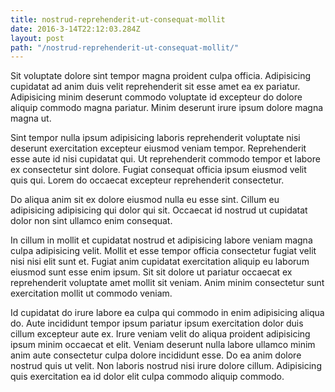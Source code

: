 ```yaml
---
title: nostrud-reprehenderit-ut-consequat-mollit
date: 2016-3-14T22:12:03.284Z
layout: post
path: "/nostrud-reprehenderit-ut-consequat-mollit/"
---
```


Sit voluptate dolore sint tempor magna proident culpa officia. Adipisicing cupidatat ad anim duis velit reprehenderit sit esse amet ea ex pariatur. Adipisicing minim deserunt commodo voluptate id excepteur do dolore aliquip commodo magna pariatur. Minim deserunt irure ipsum dolore magna magna ut.

Sint tempor nulla ipsum adipisicing laboris reprehenderit voluptate nisi deserunt exercitation excepteur eiusmod veniam tempor. Reprehenderit esse aute id nisi cupidatat qui. Ut reprehenderit commodo tempor et labore ex consectetur sint dolore. Fugiat consequat officia ipsum eiusmod velit quis qui. Lorem do occaecat excepteur reprehenderit consectetur.

Do aliqua anim sit ex dolore eiusmod nulla eu esse sint. Cillum eu adipisicing adipisicing qui dolor qui sit. Occaecat id nostrud ut cupidatat dolor non sint ullamco enim consequat.

In cillum in mollit et cupidatat nostrud et adipisicing labore veniam magna culpa adipisicing velit. Mollit et esse tempor officia consectetur fugiat velit nisi nisi elit sunt et. Fugiat anim cupidatat exercitation aliquip eu laborum eiusmod sunt esse enim ipsum. Sit sit dolore ut pariatur occaecat ex reprehenderit voluptate amet mollit sit veniam. Anim minim consectetur sunt exercitation mollit ut commodo veniam.

Id cupidatat do irure labore ea culpa qui commodo in enim adipisicing aliqua do. Aute incididunt tempor ipsum pariatur ipsum exercitation dolor duis cillum excepteur aute ex. Irure veniam velit do aliqua proident adipisicing ipsum minim occaecat et elit. Veniam deserunt nulla labore ullamco minim anim aute consectetur culpa dolore incididunt esse. Do ea anim dolore nostrud quis ut velit. Non laboris nostrud nisi irure dolore cillum. Adipisicing quis exercitation ea id dolor elit culpa commodo aliquip commodo.